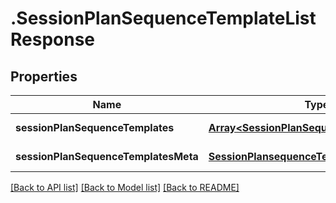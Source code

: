 # .SessionPlanSequenceTemplateListResponse

## Properties

Name | Type | Description | Notes
------------ | ------------- | ------------- | -------------
**sessionPlanSequenceTemplates** | [**Array&lt;SessionPlanSequenceTemplateData&gt;**](SessionPlanSequenceTemplateData.md) |  | [default to undefined]
**sessionPlanSequenceTemplatesMeta** | [**SessionPlansequenceTemplateMeta**](SessionPlansequenceTemplateMeta.md) |  | [default to undefined]


[[Back to API list]](../README.md#documentation-for-api-endpoints) [[Back to Model list]](../README.md#documentation-for-models) [[Back to README]](../README.md)
